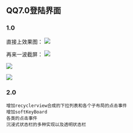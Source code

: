 ## 	QQ7.0登陆界面
### 1.0
直接上效果图：
![](http://7xqpl8.com1.z0.glb.clouddn.com/AwDWIQgAAJAFABQ9BgABAAQAPhsEAD6IBAAOzgQAXucBAEwBAgBGzwkAElU%3D%2F.tmp.gif)


再来一波截屏：
![](http://jycloud.9uads.com/web/GetObject.aspx?filekey=59a328600ef18f25b1b0b3cdad357d29)

![](http://jycloud.9uads.com/web/GetObject.aspx?filekey=3b7dc213c2f6b55b3d32424fcac129db)


![](http://jycloud.9uads.com/web/GetObject.aspx?filekey=716ac7a494c2f4fb95a17f3c8ee3a950)

### 2.0
	增加recyclerview合成的下拉列表和各个子布局的点击事件
    增加softKeyBoard
    各类的点击事件
    沉浸式状态栏的多种实现以及透明状态栏